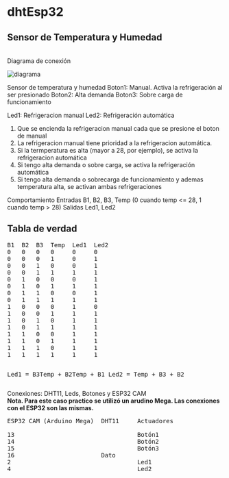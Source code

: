 # dhtEsp32
<h2>Sensor de Temperatura y Humedad</h2>
<br>
Diagrama de conexión

![diagrama](https://user-images.githubusercontent.com/96139278/166110389-257a8b61-1c80-42f1-8f48-3b132db0428f.jpeg)

Sensor de temperatura y humedad
Boton1: Manual. Activa la refrigeración al ser presionado
Boton2: Alta demanda
Boton3: Sobre carga de funcionamiento

Led1: Refrigeracion manual
Led2: Refrigeración automática

1. Que se encienda la refrigeracion manual cada que se presione el boton de manual
2. La refrigeracion manual tiene prioridad a la refrigeracion automática.
3. Si la termperatura es alta (mayor a 28, por ejemplo), se activa la refrigeracion automática
4. Si tengo alta demanda o sobre carga, se activa la refrigeración automática
5. Si tengo alta demanda o sobrecarga de funcionamiento y ademas temperatura alta, se activan ambas refrigeraciones

Comportamiento
Entradas    B1, B2, B3, Temp (0 cuando temp <= 28, 1 cuando temp > 28)
Salidas     Led1, Led2
<h2>Tabla de verdad</h2>
<pre>
B1  B2  B3  Temp  Led1  Led2
0   0   0   0     0     0
0   0   0   1     0     1
0   0   1   0     0     1
0   0   1   1     1     1
0   1   0   0     0     1
0   1   0   1     1     1
0   1   1   0     0     1
0   1   1   1     1     1
1   0   0   0     1     0
1   0   0   1     1     1
1   0   1   0     1     1
1   0   1   1     1     1
1   1   0   0     1     1
1   1   0   1     1     1
1   1   1   0     1     1
1   1   1   1     1     1

Led1 = B3Temp + B2Temp + B1
Led2 = Temp + B3 + B2
</pre>

Conexiones: DHT11, Leds, Botones y ESP32 CAM <br>
**Nota. Para este caso practico se utilizó un arudino Mega. Las conexiones con el ESP32 son las mismas.**
<pre>
ESP32 CAM (Arduino Mega)  DHT11     Actuadores<br>
13                                  Botón1
14                                  Botón2
15                                  Botón3
16                        Dato
2                                   Led1
4                                   Led2
</pre>
